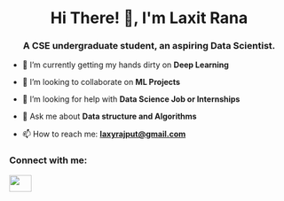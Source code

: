 <h1 align="center">Hi There! 👋, I'm Laxit Rana </h1>
<h3 align="center">A CSE undergraduate student, an aspiring Data Scientist.</h3>

<!--
**Dummy-Bug/Dummy-Bug** is a ✨ _special_ ✨ repository because its `README.md` (this file) appears on your GitHub profile.

Here are some ideas to get you started:
  🔭 I’m currently working on Improving my Problem Solving skills 
-->
- 🌱 I’m currently getting my hands dirty on **Deep Learning**

- 👯 I’m looking to collaborate on **ML Projects**

- 🤔 I’m looking for help with **Data Science Job or Internships**

- 💬 Ask me about **Data structure and Algorithms**

- 📫 How to reach me: **laxyrajput@gmail.com**
<!-- 😄 Pronouns: ...

- ⚡ Fun fact: ...
-->

<p align="left">
<h3 align="left">Connect with me:</h3>
<a href="https://www.linkedin.com/in/laxit/" target="blank"><img align="center" src="https://cdn.jsdelivr.net/npm/simple-icons@3.0.1/icons/linkedin.svg" height="30" width="40" /></a>
</p>

